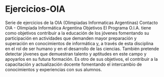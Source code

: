 # Ejercicios-OIA
Serie de ejercicios de la OIA (Olimpiadas Informaticas Argentinas)
Contacto
OIA - Olimpíada Informática Argentina
Objetivos
El Programa O.I.A. tiene como objetivos contribuir a la educación de los jóvenes fomentando su participación en actividades que demanden mayor preparación y superación en conocimientos de informática y, a través de esta disciplina en el rol de ser humano y en el desarrollo de las ciencias. También pretende detectar jóvenes que demuestran talento y aptitudes en este campo y apoyarlos en su futura formación. Es otro de sus objetivos, el contribuir a la capacitación y actualización docente fomentando el intercambio de conocimientos y experiencias con sus alumnos.
